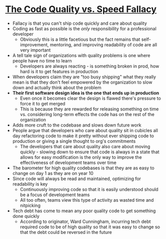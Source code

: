 # [The Code Quality vs. Speed Fallacy](https://medium.com/@asciamanna/the-code-quality-vs-speed-fallacy-f4eea147b23e)

* Fallacy is that you can't ship code quickly and care about quality
* Coding as fast as possible is the *only* responsibility for a professional developer
  * Obviously this is a little facetious but the fact remains that self-improvement, mentoring, and improving readability of code are all very important
* A tell tale sign of organizations with quality problems is one where people have no time to learn
  * Developers are always reacting - is something broken in prod, how hard is it to get features in production
* When developers claim they are "too busy shipping" what they really mean is that they don't feel empowered by the organization to slow down and actually think about the problem
* **Their first software design idea is the one that ends up in production**
  * Even once it becomes clear the design is flawed there's pressure to force it to get merged
  * This is because they are rewarded for releasing something on time vs. considering long-term effects the code has on the rest of the organization
* Adds more cruft to the codebase and slows down future work
* People argue that developers who care about quality sit in cubicles all day refactoring code to make it pretty without ever shipping code to production or giving a single thought to org's commitments
  * The developers that care about quality also care about moving quickly - slowing down to ensure that code is always in a state that allows for easy modification is the only way to improve the effectiveness of development teams over time
* The barometer for high quality codebases is that they are as easy to change on day 1 as they are on year 10
* Since code will always be read and maintained, optimizing for readability is key
  * Continuously improving code so that it is easily understood should be a focus of development teams
  * All too often, teams view this type of activity as wasted time and nitpicking
* Tech debt has come to mean any poor quality code to get something done quickly
  * According to originator, Ward Cunningham, incurring tech debt required code to be of high quality so that it was easy to change so that the debt could be reversed in the future
